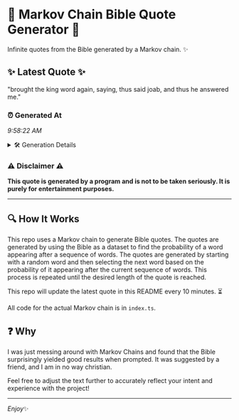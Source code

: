 # 📖 Markov Chain Bible Quote Generator 📖

Infinite quotes from the Bible generated by a Markov chain. ✨

## ✨ Latest Quote ✨
"brought the king word again, saying, thus said joab, and thus he answered me."

### ⏰ Generated At
*9:58:22 AM*

<details>
    <summary>🛠️ Generation Details</summary>
    <p>
        <strong>🌱 Seed:</strong> brought<br>
        <strong>🔄 Iterations:</strong> 13<br>
        <strong>📜 Context History:</strong><br>[ brought ]: the<br>[ brought, the ]: king<br>[ brought, the, king ]: word<br>[ brought, the, king, word ]: again,<br>[ brought, the, king, word, again, ]: saying,<br>[ brought, the, king, word, again,, saying, ]: thus<br>[ the, king, word, again,, saying,, thus ]: said<br>[ king, word, again,, saying,, thus, said ]: joab,<br>[ word, again,, saying,, thus, said, joab, ]: and<br>[ again,, saying,, thus, said, joab,, and ]: thus<br>[ saying,, thus, said, joab,, and, thus ]: he<br>[ thus, said, joab,, and, thus, he ]: answered<br>[ said, joab,, and, thus, he, answered ]: me.<br>
    </p>
</details>

### ⚠️ Disclaimer ⚠️
**This quote is generated by a program and is not to be taken seriously. It is purely for entertainment purposes.**

---

## 🔍 How It Works

This repo uses a Markov chain to generate Bible quotes. The quotes are generated by using the Bible as a dataset to find the probability of a word appearing after a sequence of words. The quotes are generated by starting with a random word and then selecting the next word based on the probability of it appearing after the current sequence of words. This process is repeated until the desired length of the quote is reached.

This repo will update the latest quote in this README every 10 minutes. ⏳

All code for the actual Markov chain is in `index.ts`.

## ❓ Why

I was just messing around with Markov Chains and found that the Bible surprisingly yielded good results when prompted. 
It was suggested by a friend, and I am in no way christian.

Feel free to adjust the text further to accurately reflect your intent and experience with the project!

---

*Enjoy*✨
